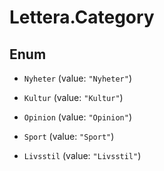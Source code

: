 # Lettera.Category

## Enum


* `Nyheter` (value: `"Nyheter"`)

* `Kultur` (value: `"Kultur"`)

* `Opinion` (value: `"Opinion"`)

* `Sport` (value: `"Sport"`)

* `Livsstil` (value: `"Livsstil"`)


